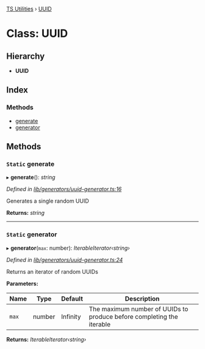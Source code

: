 [TS Utilities](../README.md) › [UUID](uuid.md)

# Class: UUID


## Hierarchy

* **UUID**

## Index

### Methods

* [generate](uuid.md#static-generate)
* [generator](uuid.md#static-generator)

## Methods

### `Static` generate

▸ **generate**(): *string*

*Defined in [lib/generators/uuid-generator.ts:16](https://github.com/Juraji/ts-utilities/blob/master/src/lib/generators/uuid-generator.ts#L16)*

Generates a single random UUID

**Returns:** *string*

___

### `Static` generator

▸ **generator**(`max`: number): *IterableIterator‹string›*

*Defined in [lib/generators/uuid-generator.ts:24](https://github.com/Juraji/ts-utilities/blob/master/src/lib/generators/uuid-generator.ts#L24)*

Returns an iterator of random UUIDs

**Parameters:**

Name | Type | Default | Description |
------ | ------ | ------ | ------ |
`max` | number |  Infinity | The maximum number of UUIDs to produce before completing the iterable  |

**Returns:** *IterableIterator‹string›*